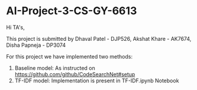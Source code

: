 # AI-Project-3-CS-GY-6613

Hi TA's,

This project is submitted by 
Dhaval Patel - DJP526, 
Akshat Khare - AK7674,
Disha Papneja - DP3074

For this project we have implemented two methods:
1) Baseline model:  As instructed on https://github.com/github/CodeSearchNet#setup
2) TF-IDF model: Implementation is present in TF-IDF.ipynb Notebook 
